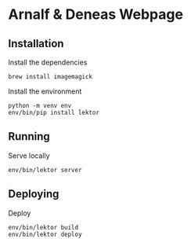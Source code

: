 # Arnalf & Deneas Webpage

## Installation

Install the dependencies

    brew install imagemagick

Install the environment

    python -m venv env
    env/bin/pip install lektor

## Running

Serve locally

    env/bin/lektor server

## Deploying

Deploy

    env/bin/lektor build
    env/bin/lektor deploy
